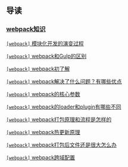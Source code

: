 ## 导读
### [webpack知识](/webpack/)
[`[webpack]` 模块化开发的演变过程](webpack/webpack09.md)

[`[webpack]` webpack和Gulp的区别](webpack/webpack07.md)

[`[webpack]` webpack初了解](webpack/webpack01.md)

[`[webpack]` webpack解决了什么问题？有哪些优点](webpack/webpack03.md)

[`[webpack]` webpack的核心参数](webpack/webpack02.md)

[`[webpack]` webpack的loader和plugin有哪些不同]((webpack/webpack08.md))

[`[webpack]` webpack打包原理和流程是怎样的](webpack/webpack04.md)

[`[webpack]` webpack热更新原理](webpack/webpack05.md)

[`[webpack]` webpack打包后文件还是很大怎么办](webpack/webpack06.md)

[`[webpack]` webpack跨域配置](webpack/webpack06.md)